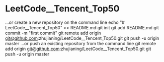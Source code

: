# LeetCode__Tencent_Top50
…or create a new repository on the command line
 echo "# LeetCode__Tencent_Top50" >> README.md
git init
git add README.md
git commit -m "first commit"
git remote add origin git@github.com:zhujianing/LeetCode__Tencent_Top50.git
git push -u origin master
…or push an existing repository from the command line
 git remote add origin git@github.com:zhujianing/LeetCode__Tencent_Top50.git
git push -u origin master
